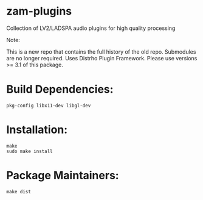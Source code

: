 zam-plugins
===========

Collection of LV2/LADSPA audio plugins for high quality processing

Note:

This is a new repo that contains the full history of the old repo.
Submodules are no longer required.
Uses Distrho Plugin Framework.
Please use versions >= 3.1 of this package.

Build Dependencies:
===================

	pkg-config libx11-dev libgl-dev


Installation:
=============

	make
	sudo make install


Package Maintainers:
====================

	make dist
